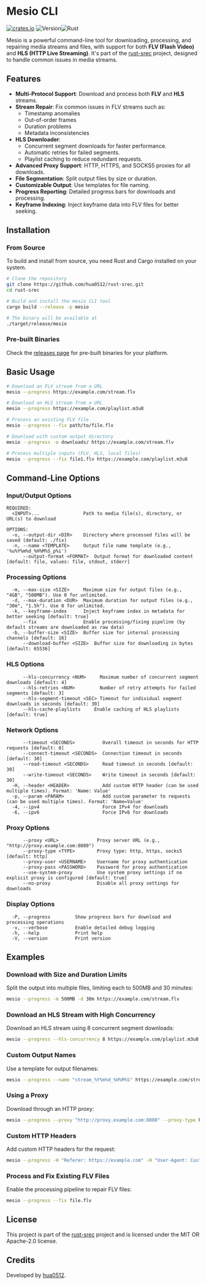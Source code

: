# Mesio CLI

[![crates.io](https://img.shields.io/crates/v/mesio-cli.svg)](https://crates.io/crates/mesio-cli)
![Version](https://img.shields.io/badge/version-0.2.4-blue)![Rust](https://img.shields.io/badge/rust-2024-orange)

Mesio is a powerful command-line tool for downloading, processing, and repairing media streams and files, with support for both **FLV (Flash Video)** and **HLS (HTTP Live Streaming)**. It's part of the [rust-srec](https://github.com/hua0512/rust-srec) project, designed to handle common issues in media streams.

## Features

- **Multi-Protocol Support**: Download and process both **FLV** and **HLS** streams.
- **Stream Repair**: Fix common issues in FLV streams such as:
  - Timestamp anomalies
  - Out-of-order frames
  - Duration problems
  - Metadata inconsistencies
- **HLS Downloader**:
  - Concurrent segment downloads for faster performance.
  - Automatic retries for failed segments.
  - Playlist caching to reduce redundant requests.
- **Advanced Proxy Support**: HTTP, HTTPS, and SOCKS5 proxies for all downloads.
- **File Segmentation**: Split output files by size or duration.
- **Customizable Output**: Use templates for file naming.
- **Progress Reporting**: Detailed progress bars for downloads and processing.
- **Keyframe Indexing**: Inject keyframe data into FLV files for better seeking.

## Installation

### From Source

To build and install from source, you need Rust and Cargo installed on your system.

```bash
# Clone the repository
git clone https://github.com/hua0512/rust-srec.git
cd rust-srec

# Build and install the mesio CLI tool
cargo build --release -p mesio

# The binary will be available at
./target/release/mesio
```

### Pre-built Binaries

Check the [releases page](https://github.com/hua0512/rust-srec/releases) for pre-built binaries for your platform.

## Basic Usage

```bash
# Download an FLV stream from a URL
mesio --progress https://example.com/stream.flv

# Download an HLS stream from a URL
mesio --progress https://example.com/playlist.m3u8

# Process an existing FLV file
mesio --progress --fix path/to/file.flv

# Download with custom output directory
mesio --progress -o downloads/ https://example.com/stream.flv

# Process multiple inputs (FLV, HLS, local files)
mesio --progress --fix file1.flv https://example.com/playlist.m3u8
```

## Command-Line Options

### Input/Output Options

```
REQUIRED:
  <INPUT>...                Path to media file(s), directory, or URL(s) to download

OPTIONS:
  -o, --output-dir <DIR>    Directory where processed files will be saved (default: ./fix)
  -n, --name <TEMPLATE>     Output file name template (e.g., '%u%Y%m%d_%H%M%S_p%i')
      --output-format <FORMAT>  Output format for downloaded content [default: file, values: file, stdout, stderr]
```

### Processing Options

```
  -m, --max-size <SIZE>     Maximum size for output files (e.g., "4GB", "500MB"). Use 0 for unlimited.
  -d, --max-duration <DUR>  Maximum duration for output files (e.g., "30m", "1.5h"). Use 0 for unlimited.
  -k, --keyframe-index      Inject keyframe index in metadata for better seeking [default: true]
      --fix                 Enable processing/fixing pipeline (by default streams are downloaded as raw data)
  -b, --buffer-size <SIZE>  Buffer size for internal processing channels [default: 16]
      --download-buffer <SIZE>  Buffer size for downloading in bytes [default: 65536]
```

### HLS Options

```
      --hls-concurrency <NUM>     Maximum number of concurrent segment downloads [default: 4]
      --hls-retries <NUM>         Number of retry attempts for failed segments [default: 3]
      --hls-segment-timeout <SEC> Timeout for individual segment downloads in seconds [default: 30]
      --hls-cache-playlists     Enable caching of HLS playlists [default: true]
```

### Network Options

```
      --timeout <SECONDS>          Overall timeout in seconds for HTTP requests [default: 0]
      --connect-timeout <SECONDS>  Connection timeout in seconds [default: 30]
      --read-timeout <SECONDS>     Read timeout in seconds [default: 30]
      --write-timeout <SECONDS>    Write timeout in seconds [default: 30]
  -H, --header <HEADER>            Add custom HTTP header (can be used multiple times). Format: 'Name: Value'
  -p, --param <PARAM>              Add custom parameter to requests (can be used multiple times). Format: 'Name=Value'
  -4, --ipv4                       Force IPv4 for downloads
  -6, --ipv6                       Force IPv6 for downloads
```

### Proxy Options

```
      --proxy <URL>              Proxy server URL (e.g., "http://proxy.example.com:8080")
      --proxy-type <TYPE>        Proxy type: http, https, socks5 [default: http]
      --proxy-user <USERNAME>    Username for proxy authentication
      --proxy-pass <PASSWORD>    Password for proxy authentication
      --use-system-proxy         Use system proxy settings if no explicit proxy is configured [default: true]
      --no-proxy                 Disable all proxy settings for downloads
```

### Display Options

```
  -P, --progress         Show progress bars for download and processing operations
  -v, --verbose          Enable detailed debug logging
  -h, --help             Print help
  -V, --version          Print version
```

## Examples

### Download with Size and Duration Limits

Split the output into multiple files, limiting each to 500MB and 30 minutes:

```bash
mesio --progress -m 500MB -d 30m https://example.com/stream.flv
```

### Download an HLS Stream with High Concurrency

Download an HLS stream using 8 concurrent segment downloads:

```bash
mesio --progress --hls-concurrency 8 https://example.com/playlist.m3u8
```

### Custom Output Names

Use a template for output filenames:

```bash
mesio --progress --name "stream_%Y%m%d_%H%M%S" https://example.com/stream.flv
```

### Using a Proxy

Download through an HTTP proxy:

```bash
mesio --progress --proxy "http://proxy.example.com:8080" --proxy-type http https://example.com/stream.flv
```

### Custom HTTP Headers

Add custom HTTP headers for the request:

```bash
mesio --progress -H "Referer: https://example.com" -H "User-Agent: Custom/1.0" https://example.com/stream.flv
```

### Process and Fix Existing FLV Files

Enable the processing pipeline to repair FLV files:

```bash
mesio --progress --fix file.flv
```

## License

This project is part of the [rust-srec](https://github.com/hua0512/rust-srec) project and is licensed under the MIT OR Apache-2.0 license.

## Credits

Developed by [hua0512](https://github.com/hua0512).